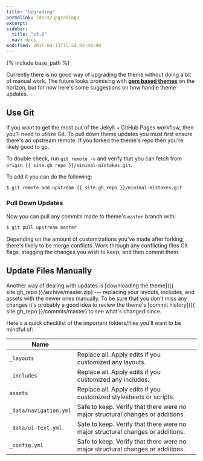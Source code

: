 ```yaml
---
title: "Upgrading"
permalink: /docs/upgrading/
excerpt:
sidebar:
  title: "v3.0"
  nav: docs
modified: 2016-04-13T15:54:02-04:00
---
```


{% include base_path %}

Currently there is no good way of upgrading the theme without doing a bit of manual work. The future looks promising with [**gem based themes**](https://github.com/jekyll/jekyll/pull/4595) on the horizon, but for now here's some suggestions on how handle theme updates.

## Use Git

If you want to get the most out of the Jekyll + GitHub Pages workflow, then you'll need to utilize Git. To pull down theme updates you must first ensure there's an upstream remote. If you forked the theme's repo then you're likely good to go.

To double check, run `git remote -v` and verify that you can fetch from `origin {{ site.gh_repo }}/minimal-mistakes.git`.

To add it you can do the following:

```bash
$ git remote add upstream {{ site.gh_repo }}/minimal-mistakes.git
```

### Pull Down Updates

Now you can pull any commits made to theme's `master` branch with:

```bash
$ git pull upstream master
```

Depending on the amount of customizations you've made after forking, there's likely to be merge conflicts. Work through any conflicting files Git flags, stagging the changes you wish to keep, and then commit them.

## Update Files Manually

Another way of dealing with updates is [downloading the theme]({{ site.gh_repo }}/archive/master.zip) --- replacing your layouts, includes, and assets with the newer ones manually. To be sure that you don't miss any changes it's probably a good idea to review the theme's [commit history]({{ site.gh_repo }}/commits/master) to see what's changed since.

Here's a quick checklist of the important folders/files you'll want to be mindful of:

| Name                   |     |
| ----                   | --- |
| `_layouts`             | Replace all. Apply edits if you customized any layouts. |
| `_includes`            | Replace all. Apply edits if you customized any includes. |
| `assets`               | Replace all. Apply edits if you customized stylesheets or scripts. |
| `_data/navigation.yml` | Safe to keep. Verify that there were no major structural changes or additions. |
| `_data/ui-text.yml`    | Safe to keep. Verify that there were no major structural changes or additions. |
| `_config.yml`          | Safe to keep. Verify that there were no major structural changes or additions. |
